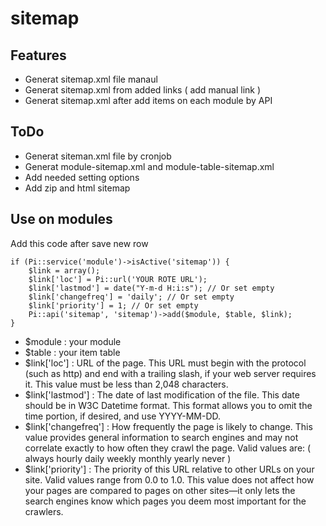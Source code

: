 sitemap
=======

Features
----------------------
* Generat sitemap.xml file manaul 
* Generat sitemap.xml from added links ( add manual link )
* Generat sitemap.xml after add items on each module by API

ToDo
----------------------
* Generat siteman.xml file by cronjob
* Generat module-sitemap.xml and module-table-sitemap.xml 
* Add needed setting options
* Add zip and html sitemap

Use on modules
----------------------
Add this code after save new row
```
if (Pi::service('module')->isActive('sitemap')) {
	$link = array();
	$link['loc'] = Pi::url('YOUR ROTE URL');
	$link['lastmod'] = date("Y-m-d H:i:s"); // Or set empty
	$link['changefreq'] = 'daily'; // Or set empty
	$link['priority'] = 1; // Or set empty
	Pi::api('sitemap', 'sitemap')->add($module, $table, $link);
}
```
* $module : your module
* $table : your item table
* $link['loc'] : URL of the page. This URL must begin with the protocol (such as http) and end with a trailing slash, if your web server requires it. This value must be less than 2,048 characters.
* $link['lastmod'] : The date of last modification of the file. This date should be in W3C Datetime format. This format allows you to omit the time portion, if desired, and use YYYY-MM-DD.
* $link['changefreq'] : How frequently the page is likely to change. This value provides general information to search engines and may not correlate exactly to how often they crawl the page.  Valid values are: ( always hourly daily weekly monthly yearly never )
* $link['priority'] : The priority of this URL relative to other URLs on your site. Valid values range from 0.0 to 1.0. This value does not affect how your pages are compared to pages on other sites—it only lets the search engines know which pages you deem most important for the crawlers.


